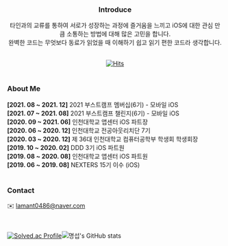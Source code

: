 <div align="center">
  
### Introduce<br>
타인과의 교류를 통하여 서로가 성장하는 과정에 즐거움을 느끼고 iOS에 대한 관심 만큼 소통하는 방법에 대해 많은 고민을 합니다.<br>
완벽한 코드는 무엇보다 동료가 읽었을 때 이해하기 쉽고 읽기 편한 코드라 생각합니다.

  <br>[![Hits](https://hits.seeyoufarm.com/api/count/incr/badge.svg?url=https%3A%2F%2Fgithub.com%2Fs1gnature&count_bg=%23FF8484&title_bg=%23555555&icon=&icon_color=%23E7E7E7&title=Welcome%21&edge_flat=false)](https://hits.seeyoufarm.com)<br><br>
  
</div>


  
### About Me<br>
**[2021. 08 ~ 2021. 12]** 2021 부스트캠프 멤버십(6기) - 모바일 iOS<br>
**[2021. 07 ~ 2021. 08]** 2021 부스트캠프 챌린지(6기) - 모바일 iOS<br>
**[2020. 09 ~ 2021. 06]** 인천대학교 앱센터 iOS 파트장<br>
**[2020. 06 ~ 2020. 12]** 인천대학교 전공아웃리치단 7기<br>
**[2020. 03 ~ 2020. 12]** 제 36대 인천대학교 컴퓨터공학부 학생회 학생회장<br>
**[2019. 10 ~ 2020. 02]** DDD 3기 iOS 파트원<br>
**[2019. 08 ~ 2020. 08]** 인천대학교 앱센터 iOS 파트원<br>
**[2019. 06 ~ 2019. 08]** NEXTERS 15기 이수 (iOS)<br>
<br>



  
### Contact<br>
✉️ lamant0486@naver.com

<br>
  
  




[![Solved.ac Profile](http://mazassumnida.wtf/api/v2/generate_badge?boj=shin0486)](https://solved.ac/shin0486/)![명섭's GitHub stats](https://github-readme-stats.vercel.app/api?username=s1gnature&hide=issues&count_private=true&show_icons=true&theme=buefy&include_all_commits=true)

<!--
[![Top Langs](https://github-readme-stats.vercel.app/api/top-langs/?username=s1gnature&layout=compact)](https://github.com/anuraghazra/github-readme-stats)
-->
            

